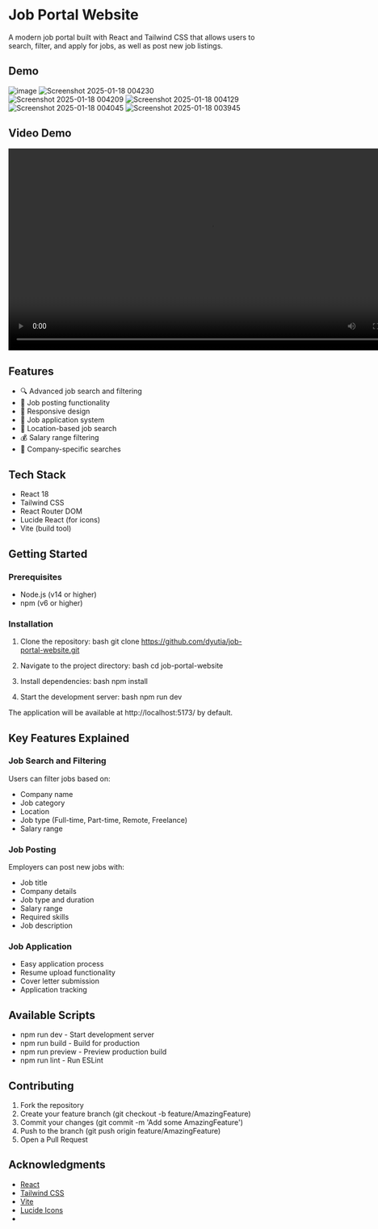 # Job Portal Website

A modern job portal built with React and Tailwind CSS that allows users to search, filter, and apply for jobs, as well as post new job listings.

## Demo
![image](https://github.com/user-attachments/assets/97b684b3-80db-4746-a668-4fce418e4142)
![Screenshot 2025-01-18 004230](https://github.com/user-attachments/assets/a557b41c-d61a-4911-872b-eaf70623e7b2)
![Screenshot 2025-01-18 004209](https://github.com/user-attachments/assets/660158c3-07fe-4353-9b92-abb6726ab2f6)
![Screenshot 2025-01-18 004129](https://github.com/user-attachments/assets/1f5d7586-0fd6-4ed2-bc29-82f0c06e5273)
![Screenshot 2025-01-18 004045](https://github.com/user-attachments/assets/b187aaa2-c90f-4e0a-a316-ac8d29aa54e5)
![Screenshot 2025-01-18 003945](https://github.com/user-attachments/assets/8e045f73-a711-4285-92f3-ad0c4f7c1724)

## Video Demo
<video controls width="800">
  <source src="./job-portal-website-demo.mp4" type="video/mp4">
  Your browser does not support the video tag. [Download the video](./job-portal-website-demo.mp4).
</video>

## Features

- 🔍 Advanced job search and filtering
- 📝 Job posting functionality
- 📱 Responsive design
- 🎯 Job application system
- 📍 Location-based job search
- 💰 Salary range filtering
- 🏢 Company-specific searches

## Tech Stack

- React 18
- Tailwind CSS
- React Router DOM
- Lucide React (for icons)
- Vite (build tool)

## Getting Started

### Prerequisites

- Node.js (v14 or higher)
- npm (v6 or higher)

### Installation

1. Clone the repository:
   bash
   git clone https://github.com/dyutia/job-portal-website.git
   

2. Navigate to the project directory:
   bash
   cd job-portal-website
   

3. Install dependencies:
   bash
   npm install
   

4. Start the development server:
   bash
   npm run dev
   

The application will be available at http://localhost:5173/ by default.

## Key Features Explained

### Job Search and Filtering

Users can filter jobs based on:
- Company name
- Job category
- Location
- Job type (Full-time, Part-time, Remote, Freelance)
- Salary range

### Job Posting

Employers can post new jobs with:
- Job title
- Company details
- Job type and duration
- Salary range
- Required skills
- Job description


### Job Application

- Easy application process
- Resume upload functionality
- Cover letter submission
- Application tracking

## Available Scripts

- npm run dev - Start development server
- npm run build - Build for production
- npm run preview - Preview production build
- npm run lint - Run ESLint

## Contributing

1. Fork the repository
2. Create your feature branch (git checkout -b feature/AmazingFeature)
3. Commit your changes (git commit -m 'Add some AmazingFeature')
4. Push to the branch (git push origin feature/AmazingFeature)
5. Open a Pull Request


## Acknowledgments

- [React](https://reactjs.org/)
- [Tailwind CSS](https://tailwindcss.com/)
- [Vite](https://vitejs.dev/)
- [Lucide Icons](https://lucide.dev/)
- 


